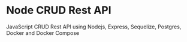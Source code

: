 # Node CRUD Rest API

JavaScript CRUD Rest API using Nodejs, Express, Sequelize, Postgres, Docker and Docker Compose
